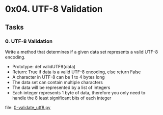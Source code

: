 # 0x04. UTF-8 Validation

## Tasks

### 0. UTF-8 Validation
Write a method that determines if a given data set represents a valid UTF-8 encoding.

   + Prototype: def validUTF8(data)
   + Return: True if data is a valid UTF-8 encoding, else return False
   + A character in UTF-8 can be 1 to 4 bytes long
   + The data set can contain multiple characters
   + The data will be represented by a list of integers
   + Each integer represents 1 byte of data, therefore you only need to handle the 8 least significant bits of each integer

file: [0-validate_utf8.py](0-validate_utf8.py)
